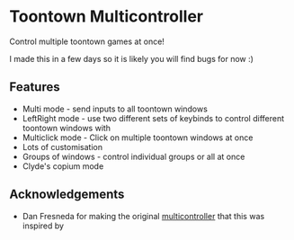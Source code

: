 ﻿
# Toontown Multicontroller

Control multiple toontown games at once!

I made this in a few days so it is likely you will find bugs for now :)

## Features

 - Multi mode - send inputs to all toontown windows
 - LeftRight mode - use two different sets of keybinds to control different toontown windows with
 - Multiclick mode - Click on multiple toontown windows at once
 - Lots of customisation
 - Groups of windows - control individual groups or all at once
 - Clyde's copium mode


## Acknowledgements

 - Dan Fresneda for making the original [multicontroller](https://github.com/danfresneda/ttmulticontroller) that this was inspired by

